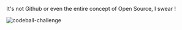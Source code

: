 It's not Github or even the entire concept of Open Source, I swear !

![codeball-challenge](https://s3.eu-west-3.amazonaws.com/juke-github/challenge.png)
